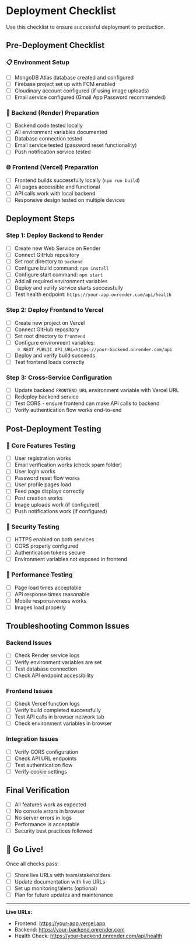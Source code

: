 # Deployment Checklist

Use this checklist to ensure successful deployment to production.

## Pre-Deployment Checklist

### 📋 Environment Setup
- [ ] MongoDB Atlas database created and configured
- [ ] Firebase project set up with FCM enabled
- [ ] Cloudinary account configured (if using image uploads)
- [ ] Email service configured (Gmail App Password recommended)

### 🔧 Backend (Render) Preparation
- [ ] Backend code tested locally
- [ ] All environment variables documented
- [ ] Database connection tested
- [ ] Email service tested (password reset functionality)
- [ ] Push notification service tested

### 🌐 Frontend (Vercel) Preparation
- [ ] Frontend builds successfully locally (`npm run build`)
- [ ] All pages accessible and functional
- [ ] API calls work with local backend
- [ ] Responsive design tested on multiple devices

## Deployment Steps

### Step 1: Deploy Backend to Render
- [ ] Create new Web Service on Render
- [ ] Connect GitHub repository
- [ ] Set root directory to `backend`
- [ ] Configure build command: `npm install`
- [ ] Configure start command: `npm start`
- [ ] Add all required environment variables
- [ ] Deploy and verify service starts successfully
- [ ] Test health endpoint: `https://your-app.onrender.com/api/health`

### Step 2: Deploy Frontend to Vercel
- [ ] Create new project on Vercel
- [ ] Connect GitHub repository  
- [ ] Set root directory to `frontend`
- [ ] Configure environment variables:
  - `NEXT_PUBLIC_API_URL=https://your-backend.onrender.com/api`
- [ ] Deploy and verify build succeeds
- [ ] Test frontend loads correctly

### Step 3: Cross-Service Configuration
- [ ] Update backend `FRONTEND_URL` environment variable with Vercel URL
- [ ] Redeploy backend service
- [ ] Test CORS - ensure frontend can make API calls to backend
- [ ] Verify authentication flow works end-to-end

## Post-Deployment Testing

### 🧪 Core Features Testing
- [ ] User registration works
- [ ] Email verification works (check spam folder)
- [ ] User login works
- [ ] Password reset flow works
- [ ] User profile pages load
- [ ] Feed page displays correctly
- [ ] Post creation works
- [ ] Image uploads work (if configured)
- [ ] Push notifications work (if configured)

### 🔐 Security Testing
- [ ] HTTPS enabled on both services
- [ ] CORS properly configured
- [ ] Authentication tokens secure
- [ ] Environment variables not exposed in frontend

### 📱 Performance Testing
- [ ] Page load times acceptable
- [ ] API response times reasonable
- [ ] Mobile responsiveness works
- [ ] Images load properly

## Troubleshooting Common Issues

### Backend Issues
- [ ] Check Render service logs
- [ ] Verify environment variables are set
- [ ] Test database connection
- [ ] Check API endpoint accessibility

### Frontend Issues
- [ ] Check Vercel function logs
- [ ] Verify build completed successfully
- [ ] Test API calls in browser network tab
- [ ] Check environment variables in browser

### Integration Issues
- [ ] Verify CORS configuration
- [ ] Check API URL endpoints
- [ ] Test authentication flow
- [ ] Verify cookie settings

## Final Verification

- [ ] All features work as expected
- [ ] No console errors in browser
- [ ] No server errors in logs
- [ ] Performance is acceptable
- [ ] Security best practices followed

## 🎉 Go Live!

Once all checks pass:
- [ ] Share live URLs with team/stakeholders
- [ ] Update documentation with live URLs
- [ ] Set up monitoring/alerts (optional)
- [ ] Plan for future updates and maintenance

---

**Live URLs:**
- Frontend: https://your-app.vercel.app
- Backend: https://your-backend.onrender.com
- Health Check: https://your-backend.onrender.com/api/health